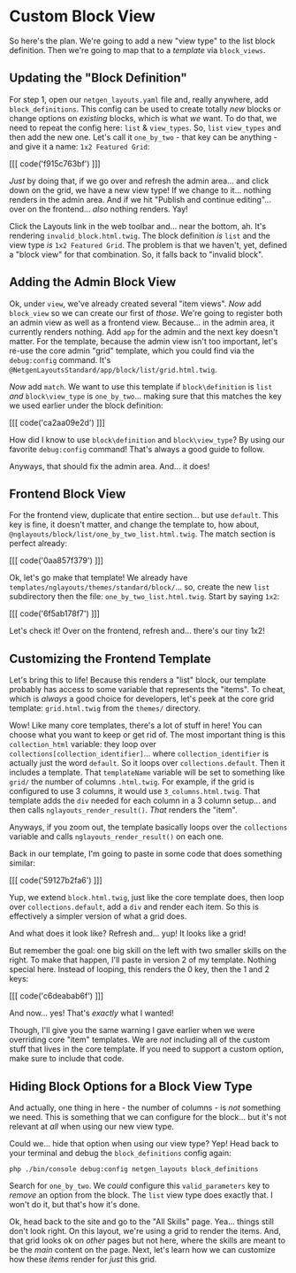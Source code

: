 # Custom Block View

So here's the plan. We're going to add a new "view type" to the list block
definition. Then we're going to map that to a *template* via `block_views`.

## Updating the "Block Definition"

For step 1, open our `netgen_layouts.yaml` file and, really anywhere, add
`block_definitions`. This config can be used to create totally *new* blocks or
change options on *existing* blocks, which is what *we* want. To do that, we
need to repeat the config here: `list` & `view_types`. So, `list` `view_types`
and then add the new one. Let's call it `one_by_two` - that key can be anything -
and give it a name: `1x2 Featured Grid`:

[[[ code('f915c763bf') ]]]

*Just* by doing that, if we go over and refresh the admin area... and click down
on the grid, we have a new view type! If we change to it... nothing renders in
the admin area. And if we hit "Publish and continue editing"... over on the
frontend... *also* nothing renders. Yay!

Click the Layouts link in the web toolbar and... near the bottom, ah. It's rendering
`invalid_block.html.twig`. The block definition *is* `list` and the view type
*is* `1x2 Featured Grid`. The problem is that we haven't, yet, defined a "block view"
for that combination. So, it falls back to "invalid block".

## Adding the Admin Block View

Ok, under `view`, we've already created several "item views". *Now* add `block_view`
so we can create our first of *those*. We're going to register both an admin
view as well as a frontend view. Because... in the admin area, it currently
renders nothing. Add `app` for the admin and the next key doesn't matter. For the
template, because the admin view isn't too important, let's re-use the core admin
"grid" template, which you could find via the `debug:config` command. It's
`@NetgenLayoutsStandard/app/block/list/grid.html.twig`.

*Now* add `match`. We want to use this template if `block\definition` is `list`
*and* `block\view_type` is `one_by_two`... making sure that this matches the key
we used earlier under the block definition:

[[[ code('ca2aa09e2d') ]]]

How did I know to use `block\definition` and `block\view_type`? By using our favorite
`debug:config` command! That's always a good guide to follow.

Anyways, that should fix the admin area. And... it does!

## Frontend Block View

For the frontend view, duplicate that entire section... but use `default`. This
key is fine, it doesn't matter, and change the template to, how about,
`@nglayouts/block/list/one_by_two_list.html.twig`. The match section is
perfect already:

[[[ code('0aa857f379') ]]]

Ok, let's go make that template! We already have
`templates/nglayouts/themes/standard/block/`... so, create the new `list`
subdirectory then the file: `one_by_two_list.html.twig`. Start by saying `1x2`:

[[[ code('6f5ab178f7') ]]]

Let's check it! Over on the frontend, refresh and... there's our tiny 1x2!

## Customizing the Frontend Template

Let's bring this to life! Because this renders a "list" block, our template probably
has access to some variable that represents the "items". To cheat, which is *always*
a good choice for developers, let's peek at the core grid template:
`grid.html.twig` from the `themes/` directory.

Wow! Like many core templates, there's a lot of stuff in here! You can choose what
you want to keep or get rid of. The most important thing is this `collection_html`
variable: they loop over `collections[collection_identifier]`... where
`collection_identifier` is actually just the word `default`. So it loops over
`collections.default`. Then it includes a template. That `templateName` variable
will be set to something like `grid/` the number of columns `.html.twig`. For
example, if the grid is configured to use 3 columns, it would use
`3_columns.html.twig`. That template adds the `div` needed for each column in a
3 column setup... and then calls `nglayouts_render_result()`. *That* renders
the "item".

Anyways, if you zoom out, the template basically loops over the `collections`
variable and calls `nglayouts_render_result()` on each one.

Back in our template, I'm going to paste in some code that does something similar:

[[[ code('59127b2fa6') ]]]

Yup, we extend `block.html.twig`, just like the core template does, then loop
over `collections.default`, add a `div` and render each item. So this is effectively
a simpler version of what a grid does.

And what does it look like? Refresh and... yup! It looks like a grid!

But remember the goal: one big skill on the left with two smaller skills on the
right. To make that happen, I'll paste in version 2 of my template. Nothing
special here. Instead of looping, this renders the 0 key, then the 1 and 2 keys:

[[[ code('c6deabab6f') ]]]

And now... yes! That's *exactly* what I wanted!

Though, I'll give you the same warning I gave earlier when we were overriding
core "item" templates. We are *not* including all of the custom stuff that lives in
the core template. If you need to support a custom option, make sure to include that
code.

## Hiding Block Options for a Block View Type

And actually, one thing in here - the number of columns - is *not* something we
need. This is something that we can configure for the block... but it's not
relevant at *all* when using our new view type.

Could we... hide that option when using our view type? Yep! Head back to your
terminal and debug the `block_definitions` config again:

```terminal-silent
php ./bin/console debug:config netgen_layouts block_definitions
```

Search for `one_by_two`. We *could* configure this `valid_parameters` key to
*remove* an option from the block. The `list` view type does exactly that.
I won't do it, but that's how it's done.

Ok, head back to the site and go to the "All Skills" page. Yea... things still don't
look right. On this layout, we're using a grid to render the items. And, that grid
looks ok on *other* pages but not here, where the skills are meant to be the
*main* content on the page. Next, let's learn how we can customize how these
*items* render for *just* this grid.

